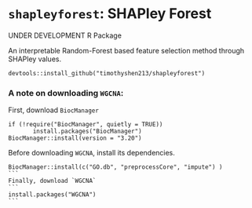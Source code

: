 # `shapleyforest`: SHAPley Forest

UNDER DEVELOPMENT R Package

An interpretable Random-Forest based feature selection method through SHAPley values.

`devtools::install_github("timothyshen213/shapleyforest")`

### A note on downloading `WGCNA`:

First, download `BiocManager`
```
if (!require("BiocManager", quietly = TRUE))
       install.packages("BiocManager")
BiocManager::install(version = "3.20")
```
Before downloading `WGCNA`, install its dependencies.
````
BiocManager::install(c("GO.db", "preprocessCore", "impute") )
```
Finally, download `WGCNA`
```
install.packages("WGCNA")
```
